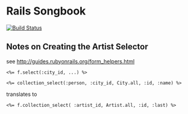 Rails Songbook
==============
[![Build Status](https://travis-ci.org/bkleinen/songbook.png)](https://travis-ci.org/bkleinen/songbook)


## Notes on Creating the Artist Selector

see http://guides.rubyonrails.org/form_helpers.html

    <%= f.select(:city_id, ...) %>

    <%= collection_select(:person, :city_id, City.all, :id, :name) %>

translates to

    <%= f.collection_select( :artist_id, Artist.all, :id, :last) %>


